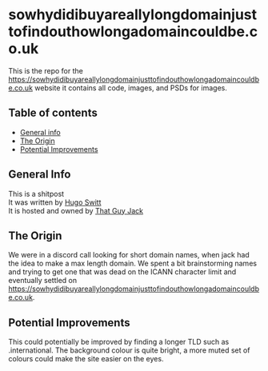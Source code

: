 # sowhydidibuyareallylongdomainjusttofindouthowlongadomaincouldbe.co.uk

This is the repo for the https://sowhydidibuyareallylongdomainjusttofindouthowlongadomaincouldbe.co.uk website it contains all code, images, and PSDs for images. 

## Table of contents
* [General info](#general-info)
* [The Origin](#the-origin)
* [Potential Improvements](#potential-improvements)

## General Info
This is a shitpost<br>
It was written by [Hugo Switt](https://github.com/bobgregory)<br>
It is hosted and owned by [That Guy Jack](https://github.com/that-guy-jack)
## The Origin
We were in a discord call looking for short domain names, when jack had the idea to make a max length domain. We spent a bit brainstorming names and trying to get one that was dead on the ICANN character limit and eventually settled on https://sowhydidibuyareallylongdomainjusttofindouthowlongadomaincouldbe.co.uk.
## Potential Improvements
This could potentially be improved by finding a longer TLD such as .international.
The background colour is quite bright, a more muted set of colours could make the site easier on the eyes.
